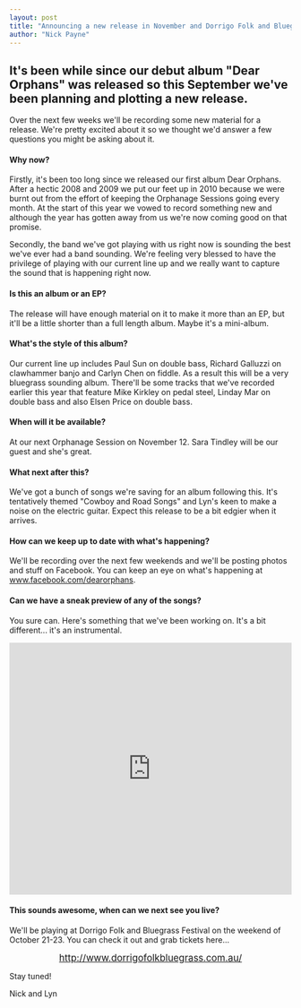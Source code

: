 ```yaml
---
layout: post
title: "Announcing a new release in November and Dorrigo Folk and Bluegrass Festival"
author: "Nick Payne"
---
```


## It's been while since our debut album "Dear Orphans" was released so this September we've been planning and plotting a new release.

<p>Over the next few weeks we'll be recording some new material for a release. We're pretty excited about it so we thought we'd answer a few questions you might be asking about it.</p>
<h4>Why now?</h4>
<p>Firstly, it's been too long since we released our first album Dear Orphans. After a hectic 2008 and 2009 we put our feet up in 2010 because we were burnt out from the effort of keeping the Orphanage Sessions going every month. At the start of this year we vowed to record something new and although the year has gotten away from us we're now coming good on that promise.</p>
<p>Secondly, the band we've got playing with us right now is sounding the best we've ever had a band sounding. We're feeling very blessed to have the privilege of playing with our current line up and we really want to capture the sound that is happening right now.</p>
<h4>Is this an album or an EP?</h4>
<p>The release will have enough material on it to make it more than an EP, but it'll be a little shorter than a full length album. Maybe it's a mini-album.</p>
<h4>What's the style of this album?</h4>
<p>Our current line up includes Paul Sun on double bass, Richard Galluzzi on clawhammer banjo and Carlyn Chen on fiddle. As a result this will be a very bluegrass sounding album. There'll be some tracks that we've recorded earlier this year that feature Mike Kirkley on pedal steel, Linday Mar on double bass and also Elsen Price on double bass.</p>
<h4>When will it be available?</h4>
<p>At our next Orphanage Session on November 12. Sara Tindley will be our guest and she's great.</p>
<h4>What next after this?</h4>
<p>We've got a bunch of songs we're saving for an album following this. It's tentatively themed "Cowboy and Road Songs" and Lyn's keen to make a noise on the electric guitar. Expect this release to be a bit edgier when it arrives.</p>
<h4>How can we keep up to date with what's happening?</h4>
<p>We'll be recording over the next few weekends and we'll be posting photos and stuff on Facebook. You can keep an eye on what's happening at <a class="external" href="http://www.facebook.com/dearorphans">www.facebook.com/dearorphans</a>.</p>
<h4>Can we have a sneak preview of any of the songs?</h4>
<p>You sure can. Here's something that we've been working on. It's a bit different... it's an instrumental.</p>

<iframe width="100%" height="450" scrolling="no" frameborder="no" src="https://w.soundcloud.com/player/?url=https%3A//api.soundcloud.com/tracks/23899015&amp;auto_play=false&amp;hide_related=false&amp;show_comments=true&amp;show_user=true&amp;show_reposts=false&amp;visual=true"></iframe>

<h4>This sounds awesome, when can we next see you live?</h4>
<p>We'll be playing at Dorrigo Folk and Bluegrass Festival on the weekend of October 21-23. You 
can check it out and grab tickets here...</p>
<p style="text-align: center;"><span style="font-size: 1.2em;"><a class="external" href="http://www.dorrigofolkbluegrass.com.au/" target="_blank">http://www.dorrigofolkbluegrass.com.au/</a></span></p>
<p style="text-align: left;">Stay tuned!</p>
<p style="text-align: left;">Nick and Lyn</p>
